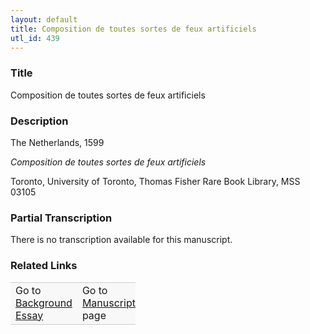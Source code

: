 ```yaml
---  
layout: default  
title: Composition de toutes sortes de feux artificiels  
utl_id: 439
---
```


### Title

Composition de toutes sortes de feux artificiels

### Description

<p>The Netherlands, 1599</p>
<p><em>Composition de toutes sortes de feux artificiels</em></p>
<p>Toronto, University of Toronto, Thomas Fisher Rare Book Library, MSS 03105</p>



### Partial Transcription

<p>There is no transcription available for this manuscript.</p>



### Related Links

<table border="0.5" cellpadding="1" cellspacing="1" style="width: 200px; background-color:#F8F8F8;">
    <tbody style="border-color:#ccc">
        <tr style="border-color:#ccc">
            <td>Go to <a href="https://french.newberry.t-pen.org/essay/439" target="_blank">Background Essay</a></td>
            <td>Go to <a href="https://french.newberry.t-pen.org/www/record.html?id=439" target="_blank">Manuscript</a> page</td>
        </tr>
    </tbody>
</table>
